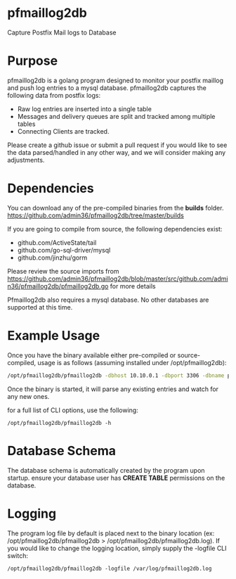 pfmaillog2db
============

Capture Postfix Mail logs to Database

# Purpose

pfmaillog2db is a golang program designed to monitor your postfix maillog and push log entries to a mysql database. pfmaillog2db captures the following data from postfix logs:

* Raw log entries are inserted into a single table
* Messages and delivery queues are split and tracked among multiple tables
* Connecting Clients are tracked. 

Please create a github issue or submit a pull request if you would like to see the data parsed/handled in any other way, and we will consider making any adjustments.

# Dependencies

You can download any of the pre-compiled binaries from the **builds** folder. https://github.com/admin36/pfmaillog2db/tree/master/builds

If you are going to compile from source, the following dependencies exist:

* github.com/ActiveState/tail
* github.com/go-sql-driver/mysql
* github.com/jinzhu/gorm

Please review the source imports from https://github.com/admin36/pfmaillog2db/blob/master/src/github.com/admin36/pfmaillog2db/pfmaillog2db.go for more details

Pfmaillog2db also requires a mysql database. No other databases are supported at this time. 

# Example Usage

Once you have the binary available either pre-compiled or source-compiled, usage is as follows (assuming installed under /opt/pfmaillog2db):

```bash
/opt/pfmaillog2db/pfmaillog2db -dbhost 10.10.0.1 -dbport 3306 -dbname pfmaillog2db -dbuser pfmaillog2db -dbpass MySecretPassword -maillog /var/log/maillog
```

Once the binary is started, it will parse any existing entries and watch for any new ones. 

for a full list of CLI options, use the following:

```
/opt/pfmaillog2db/pfmaillog2db -h
```

# Database Schema

The database schema is automatically created by the program upon startup. ensure your database user has **CREATE TABLE** permissions on the database. 

# Logging

The program log file by default is placed next to the binary location (ex: /opt/pfmaillog2db/pfmaillog2db > /opt/pfmaillog2db/pfmaillog2db.log). If you would like to change the logging location, simply supply the -logfile CLI switch:

```
/opt/pfmaillog2db/pfmaillog2db -logfile /var/log/pfmaillog2db.log
```


